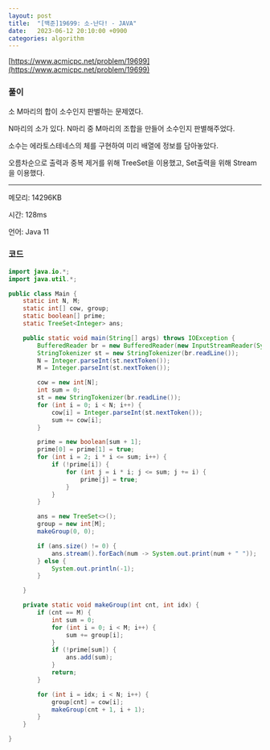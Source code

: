 ```yaml
---
layout: post
title:  "[백준]19699: 소-난다! - JAVA"
date:   2023-06-12 20:10:00 +0900
categories: algorithm
---
```


[https://www.acmicpc.net/problem/19699](https://www.acmicpc.net/problem/19699)

### 풀이
소 M마리의 합이 소수인지 판별하는 문제였다.

N마리의 소가 있다. N마리 중 M마리의 조합을 만들어 소수인지 판별해주었다.

소수는 에라토스테네스의 체를 구현하여 미리 배열에 정보를 담아놓았다.

오름차순으로 출력과 중복 제거를 위해 TreeSet을 이용했고, Set출력을 위해 Stream을 이용했다.

---

메모리: 14296KB

시간: 128ms

언어: Java 11

### 코드
```java
import java.io.*;
import java.util.*;

public class Main {
    static int N, M;
    static int[] cow, group;
    static boolean[] prime;
    static TreeSet<Integer> ans;

    public static void main(String[] args) throws IOException {
        BufferedReader br = new BufferedReader(new InputStreamReader(System.in));
        StringTokenizer st = new StringTokenizer(br.readLine());
        N = Integer.parseInt(st.nextToken());
        M = Integer.parseInt(st.nextToken());

        cow = new int[N];
        int sum = 0;
        st = new StringTokenizer(br.readLine());
        for (int i = 0; i < N; i++) {
            cow[i] = Integer.parseInt(st.nextToken());
            sum += cow[i];
        }

        prime = new boolean[sum + 1];
        prime[0] = prime[1] = true;
        for (int i = 2; i * i <= sum; i++) {
            if (!prime[i]) {
                for (int j = i * i; j <= sum; j += i) {
                    prime[j] = true;
                }
            }
        }

        ans = new TreeSet<>();
        group = new int[M];
        makeGroup(0, 0);

        if (ans.size() != 0) {
            ans.stream().forEach(num -> System.out.print(num + " "));
        } else {
            System.out.println(-1);
        }

    }

    private static void makeGroup(int cnt, int idx) {
        if (cnt == M) {
            int sum = 0;
            for (int i = 0; i < M; i++) {
                sum += group[i];
            }
            if (!prime[sum]) {
                ans.add(sum);
            }
            return;
        }

        for (int i = idx; i < N; i++) {
            group[cnt] = cow[i];
            makeGroup(cnt + 1, i + 1);
        }
    }

}
```
